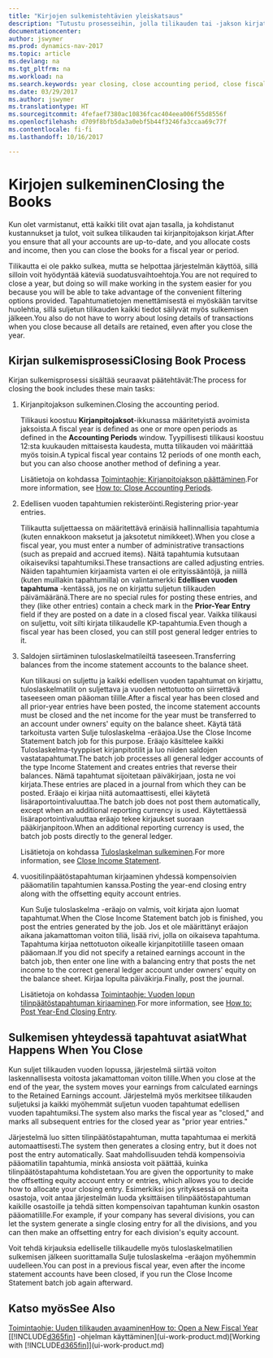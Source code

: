 ```yaml
---
title: "Kirjojen sulkemistehtävien yleiskatsaus"
description: "Tutustu prosesseihin, jolla tilikauden tai -jakson kirjat suljetaan, ja mitä tapahtuu, kun kirjat suljetaan vuoden lopussa."
documentationcenter: 
author: jswymer
ms.prod: dynamics-nav-2017
ms.topic: article
ms.devlang: na
ms.tgt_pltfrm: na
ms.workload: na
ms.search.keywords: year closing, close accounting period, close fiscal year, bank account detailed trial balance
ms.date: 03/29/2017
ms.author: jswymer
ms.translationtype: HT
ms.sourcegitcommit: 4fefaef7380ac10836fcac404eea006f55d8556f
ms.openlocfilehash: d709f8bfb5da3a0ebf5b44f3246fa3ccaa69c77f
ms.contentlocale: fi-fi
ms.lasthandoff: 10/16/2017

---
```

# <a name="closing-the-books"></a><span data-ttu-id="a787f-103">Kirjojen sulkeminen</span><span class="sxs-lookup"><span data-stu-id="a787f-103">Closing the Books</span></span>
<span data-ttu-id="a787f-104">Kun olet varmistanut, että kaikki tilit ovat ajan tasalla, ja kohdistanut kustannukset ja tulot, voit sulkea tilikauden tai kirjanpitojakson kirjat.</span><span class="sxs-lookup"><span data-stu-id="a787f-104">After you ensure that all your accounts are up-to-date, and you allocate costs and income, then you can close the books for a fiscal year or period.</span></span>

<span data-ttu-id="a787f-105">Tilikautta ei ole pakko sulkea, mutta se helpottaa järjestelmän käyttöä, sillä silloin voit hyödyntää käteviä suodatusvaihtoehtoja.</span><span class="sxs-lookup"><span data-stu-id="a787f-105">You are not required to close a year, but doing so will make working in the system easier for you because you will be able to take advantage of the convenient filtering options provided.</span></span> <span data-ttu-id="a787f-106">Tapahtumatietojen menettämisestä ei myöskään tarvitse huolehtia, sillä suljetun tilikauden kaikki tiedot säilyvät myös sulkemisen jälkeen.</span><span class="sxs-lookup"><span data-stu-id="a787f-106">You also do not have to worry about losing details of transactions when you close because all details are retained, even after you close the year.</span></span>

## <a name="closing-book-process"></a><span data-ttu-id="a787f-107">Kirjan sulkemisprosessi</span><span class="sxs-lookup"><span data-stu-id="a787f-107">Closing Book Process</span></span>
<span data-ttu-id="a787f-108">Kirjan sulkemisprosessi sisältää seuraavat päätehtävät:</span><span class="sxs-lookup"><span data-stu-id="a787f-108">The process for closing the book includes these main tasks:</span></span>

1. <span data-ttu-id="a787f-109">Kirjanpitojakson sulkeminen.</span><span class="sxs-lookup"><span data-stu-id="a787f-109">Closing the accounting period.</span></span>

    <span data-ttu-id="a787f-110">Tilikausi koostuu **Kirjanpitojaksot**-ikkunassa määritetyistä avoimista jaksoista.</span><span class="sxs-lookup"><span data-stu-id="a787f-110">A fiscal year is defined as one or more open periods as defined in the **Accounting Periods** window.</span></span> <span data-ttu-id="a787f-111">Tyypillisesti tilikausi koostuu 12:sta kuukauden mittaisesta kaudesta, mutta tilikauden voi määrittää myös toisin.</span><span class="sxs-lookup"><span data-stu-id="a787f-111">A typical fiscal year contains 12 periods of one month each, but you can also choose another method of defining a year.</span></span>

    <span data-ttu-id="a787f-112">Lisätietoja on kohdassa [Toimintaohje: Kirjanpitojakson päättäminen](year-close-account-periods.md).</span><span class="sxs-lookup"><span data-stu-id="a787f-112">For more information, see [How to: Close Accounting Periods](year-close-account-periods.md).</span></span>
2. <span data-ttu-id="a787f-113">Edellisen vuoden tapahtumien rekisteröinti.</span><span class="sxs-lookup"><span data-stu-id="a787f-113">Registering prior-year entries.</span></span>

    <span data-ttu-id="a787f-114">Tilikautta suljettaessa on määritettävä erinäisiä hallinnallisia tapahtumia (kuten ennakkoon maksetut ja jaksotetut nimikkeet).</span><span class="sxs-lookup"><span data-stu-id="a787f-114">When you close a fiscal year, you must enter a number of administrative transactions (such as prepaid and accrued items).</span></span> <span data-ttu-id="a787f-115">Näitä tapahtumia kutsutaan oikaiseviksi tapahtumiksi.</span><span class="sxs-lookup"><span data-stu-id="a787f-115">These transactions are called adjusting entries.</span></span> <span data-ttu-id="a787f-116">Näiden tapahtumien kirjaamista varten ei ole erityissääntöjä, ja niillä (kuten muillakin tapahtumilla) on valintamerkki **Edellisen vuoden tapahtuma** -kentässä, jos ne on kirjattu suljetun tilikauden päivämääränä.</span><span class="sxs-lookup"><span data-stu-id="a787f-116">There are no special rules for posting these entries, and they (like other entries) contain a check mark in the **Prior-Year Entry** field if they are posted on a date in a closed fiscal year.</span></span> <span data-ttu-id="a787f-117">Vaikka tilikausi on suljettu, voit silti kirjata tilikaudelle KP-tapahtumia.</span><span class="sxs-lookup"><span data-stu-id="a787f-117">Even though a fiscal year has been closed, you can still post general ledger entries to it.</span></span>
3. <span data-ttu-id="a787f-118">Saldojen siirtäminen tuloslaskelmatileiltä taseeseen.</span><span class="sxs-lookup"><span data-stu-id="a787f-118">Transferring balances from the income statement accounts to the balance sheet.</span></span>

    <span data-ttu-id="a787f-119">Kun tilikausi on suljettu ja kaikki edellisen vuoden tapahtumat on kirjattu, tuloslaskelmatilit on suljettava ja vuoden nettotuotto on siirrettävä taseeseen oman pääoman tilille.</span><span class="sxs-lookup"><span data-stu-id="a787f-119">After a fiscal year has been closed and all prior-year entries have been posted, the income statement accounts must be closed and the net income for the year must be transferred to an account under owners' equity on the balance sheet.</span></span> <span data-ttu-id="a787f-120">Käytä tätä tarkoitusta varten Sulje tuloslaskelma -eräajoa.</span><span class="sxs-lookup"><span data-stu-id="a787f-120">Use the Close Income Statement batch job for this purpose.</span></span> <span data-ttu-id="a787f-121">Eräajo käsittelee kaikki Tuloslaskelma-tyyppiset kirjanpitotilit ja luo niiden saldojen vastatapahtumat.</span><span class="sxs-lookup"><span data-stu-id="a787f-121">The batch job processes all general ledger accounts of the type Income Statement and creates entries that reverse their balances.</span></span> <span data-ttu-id="a787f-122">Nämä tapahtumat sijoitetaan päiväkirjaan, josta ne voi kirjata.</span><span class="sxs-lookup"><span data-stu-id="a787f-122">These entries are placed in a journal from which they can be posted.</span></span> <span data-ttu-id="a787f-123">Eräajo ei kirjaa niitä automaattisesti, ellei käytetä lisäraportointivaluuttaa.</span><span class="sxs-lookup"><span data-stu-id="a787f-123">The batch job does not post them automatically, except when an additional reporting currency is used.</span></span> <span data-ttu-id="a787f-124">Käytettäessä lisäraportointivaluuttaa eräajo tekee kirjaukset suoraan pääkirjanpitoon.</span><span class="sxs-lookup"><span data-stu-id="a787f-124">When an additional reporting currency is used, the batch job posts directly to the general ledger.</span></span>

    <span data-ttu-id="a787f-125">Lisätietoja on kohdassa [Tuloslaskelman sulkeminen](year-close-income-statement.md).</span><span class="sxs-lookup"><span data-stu-id="a787f-125">For more information, see [Close Income Statement](year-close-income-statement.md).</span></span>
4. <span data-ttu-id="a787f-126">vuositilinpäätöstapahtuman kirjaaminen yhdessä kompensoivien pääomatilin tapahtumien kanssa.</span><span class="sxs-lookup"><span data-stu-id="a787f-126">Posting the year-end closing entry along with the offsetting equity account entries.</span></span>

    <span data-ttu-id="a787f-127">Kun Sulje tuloslaskelma -eräajo on valmis, voit kirjata ajon luomat tapahtumat.</span><span class="sxs-lookup"><span data-stu-id="a787f-127">When the Close Income Statement batch job is finished, you post the entries generated by the job.</span></span> <span data-ttu-id="a787f-128">Jos et ole määrittänyt eräajon aikana jakamattoman voiton tiliä, lisää rivi, jolla on oikaiseva tapahtuma. Tapahtuma kirjaa nettotuoton oikealle kirjanpitotilille taseen omaan pääomaan.</span><span class="sxs-lookup"><span data-stu-id="a787f-128">If you did not specify a retained earnings account in the batch job, then enter one line with a balancing entry that posts the net income to the correct general ledger account under owners' equity on the balance sheet.</span></span> <span data-ttu-id="a787f-129">Kirjaa lopulta päiväkirja.</span><span class="sxs-lookup"><span data-stu-id="a787f-129">Finally, post the journal.</span></span>

    <span data-ttu-id="a787f-130">Lisätietoja on kohdassa [Toimintaohje: Vuoden lopun tilinpäätöstapahtuman kirjaaminen](year-how-post-year-end-close-entry.md).</span><span class="sxs-lookup"><span data-stu-id="a787f-130">For more information, see [How to: Post Year-End Closing Entry](year-how-post-year-end-close-entry.md).</span></span>

## <a name="what-happens-when-you-close"></a><span data-ttu-id="a787f-131">Sulkemisen yhteydessä tapahtuvat asiat</span><span class="sxs-lookup"><span data-stu-id="a787f-131">What Happens When You Close</span></span>
<span data-ttu-id="a787f-132">Kun suljet tilikauden vuoden lopussa, järjestelmä siirtää voiton laskennallisesta voitosta jakamattoman voiton tilille.</span><span class="sxs-lookup"><span data-stu-id="a787f-132">When you close at the end of the year, the system moves your earnings from calculated earnings to the Retained Earnings account.</span></span> <span data-ttu-id="a787f-133">Järjestelmä myös merkitsee tilikauden suljetuksi ja kaikki myöhemmät suljetun vuoden tapahtumat edellisen vuoden tapahtumiksi.</span><span class="sxs-lookup"><span data-stu-id="a787f-133">The system also marks the fiscal year as "closed," and marks all subsequent entries for the closed year as "prior year entries."</span></span>

<span data-ttu-id="a787f-134">Järjestelmä luo sitten tilinpäätöstapahtuman, mutta tapahtumaa ei merkitä automaattisesti.</span><span class="sxs-lookup"><span data-stu-id="a787f-134">The system then generates a closing entry, but it does not post the entry automatically.</span></span> <span data-ttu-id="a787f-135">Saat mahdollisuuden tehdä kompensoivia pääomatilin tapahtumia, minkä ansiosta voit päättää, kuinka tilinpäätöstapahtuma kohdistetaan.</span><span class="sxs-lookup"><span data-stu-id="a787f-135">You are given the opportunity to make the offsetting equity account entry or entries, which allows you to decide how to allocate your closing entry.</span></span> <span data-ttu-id="a787f-136">Esimerkiksi jos yrityksessä on useita osastoja, voit antaa järjestelmän luoda yksittäisen tilinpäätöstapahtuman kaikille osastoille ja tehdä sitten kompensoivan tapahtuman kunkin osaston pääomatilille.</span><span class="sxs-lookup"><span data-stu-id="a787f-136">For example, if your company has several divisions, you can let the system generate a single closing entry for all the divisions, and you can then make an offsetting entry for each division's equity account.</span></span>

<span data-ttu-id="a787f-137">Voit tehdä kirjauksia edelliselle tilikaudelle myös tuloslaskelmatilien sulkemisen jälkeen suorittamalla Sulje tuloslaskelma -eräajon myöhemmin uudelleen.</span><span class="sxs-lookup"><span data-stu-id="a787f-137">You can post in a previous fiscal year, even after the income statement accounts have been closed, if you run the Close Income Statement batch job again afterward.</span></span>

## <a name="see-also"></a><span data-ttu-id="a787f-138">Katso myös</span><span class="sxs-lookup"><span data-stu-id="a787f-138">See Also</span></span>
[<span data-ttu-id="a787f-139">Toimintaohje: Uuden tilikauden avaaminen</span><span class="sxs-lookup"><span data-stu-id="a787f-139">How to: Open a New Fiscal Year</span></span>](finance-how-open-new-fiscal-year.md)  
<span data-ttu-id="a787f-140">[[!INCLUDE[d365fin](includes/d365fin_md.md)] -ohjelman käyttäminen](ui-work-product.md)</span><span class="sxs-lookup"><span data-stu-id="a787f-140">[Working with [!INCLUDE[d365fin](includes/d365fin_md.md)]](ui-work-product.md)</span></span>

